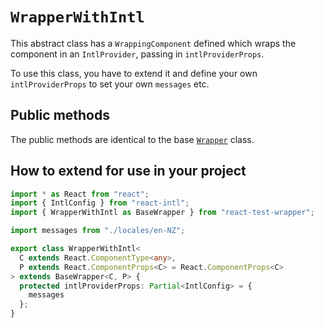 `WrapperWithIntl`
=================

This abstract class has a `WrappingComponent` defined which wraps the component in an `IntlProvider`,
passing in `intlProviderProps`.

To use this class, you have to extend it and define your own `intlProviderProps` to set your own
`messages` etc.


Public methods
--------------
The public methods are identical to the base [`Wrapper`](./Wrapper.md) class.


How to extend for use in your project
-------------------------------------

```typescript jsx
import * as React from "react";
import { IntlConfig } from "react-intl";
import { WrapperWithIntl as BaseWrapper } from "react-test-wrapper";

import messages from "./locales/en-NZ";

export class WrapperWithIntl<
  C extends React.ComponentType<any>,
  P extends React.ComponentProps<C> = React.ComponentProps<C>
> extends BaseWrapper<C, P> {
  protected intlProviderProps: Partial<IntlConfig> = {
    messages
  };
}
```
